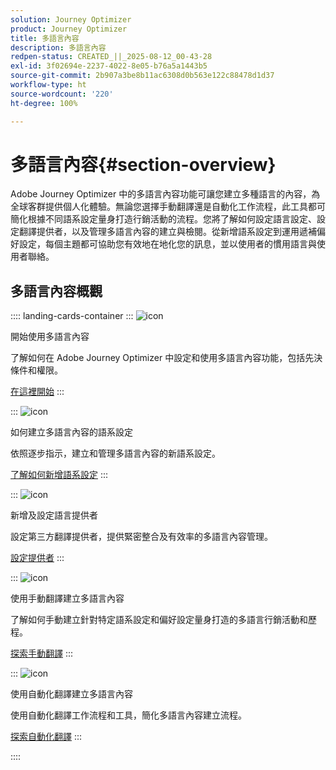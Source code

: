 ```yaml
---
solution: Journey Optimizer
product: Journey Optimizer
title: 多語言內容
description: 多語言內容
redpen-status: CREATED_||_2025-08-12_00-43-28
exl-id: 3f02694e-2237-4022-8e05-b76a5a1443b5
source-git-commit: 2b907a3be8b11ac6308d0b563e122c88478d1d37
workflow-type: ht
source-wordcount: '220'
ht-degree: 100%

---
```


# 多語言內容{#section-overview}

Adobe Journey Optimizer 中的多語言內容功能可讓您建立多種語言的內容，為全球客群提供個人化體驗。無論您選擇手動翻譯還是自動化工作流程，此工具都可簡化根據不同語系設定量身打造行銷活動的流程。您將了解如何設定語言設定、設定翻譯提供者，以及管理多語言內容的建立與檢閱。從新增語系設定到運用遞補偏好設定，每個主題都可協助您有效地在地化您的訊息，並以使用者的慣用語言與使用者聯絡。

## 多語言內容概觀

:::: landing-cards-container
:::
![icon](https://cdn.experienceleague.adobe.com/icons/circle-play.svg?lang=zh-Hant)

開始使用多語言內容

了解如何在 Adobe Journey Optimizer 中設定和使用多語言內容功能，包括先決條件和權限。

[在這裡開始](../using/content-management/multilingual-gs.md)
:::

:::
![icon](https://cdn.experienceleague.adobe.com/icons/list-check.svg?lang=zh-Hant)

如何建立多語言內容的語系設定

依照逐步指示，建立和管理多語言內容的新語系設定。

[了解如何新增語系設定](../using/content-management/multilingual-locale.md)
:::

:::
![icon](https://cdn.experienceleague.adobe.com/icons/gear.svg?lang=zh-Hant)

新增及設定語言提供者

設定第三方翻譯提供者，提供緊密整合及有效率的多語言內容管理。

[設定提供者](../using/content-management/multilingual-provider.md)
:::

:::
![icon](https://cdn.experienceleague.adobe.com/icons/bullseye.svg?lang=zh-Hant)

使用手動翻譯建立多語言內容

了解如何手動建立針對特定語系設定和偏好設定量身打造的多語言行銷活動和歷程。

[探索手動翻譯](../using/content-management/multilingual-manual.md)
:::

:::
![icon](https://cdn.experienceleague.adobe.com/icons/puzzle-piece.svg?lang=zh-Hant)

使用自動化翻譯建立多語言內容

使用自動化翻譯工作流程和工具，簡化多語言內容建立流程。

[探索自動化翻譯](../using/content-management/multilingual-automated.md)
:::

::::
